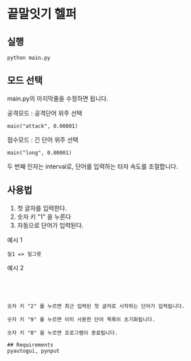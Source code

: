 # 끝말잇기 헬퍼

## 실행
```
python main.py
```

## 모드 선택
main.py의 마지막줄을 수정하면 됩니다.

공격모드 : 공격단어 위주 선택
```
main("attack", 0.00001)
```

점수모드 : 긴 단어 위주 선택
```
main("long", 0.00001)
```

두 번째 인자는 interval로, 단어를 입력하는 타자 속도를 조절합니다. 


## 사용법
1. 첫 글자를 입력한다.
2. 숫자 키 "1" 을 누른다
3. 자동으로 단어가 입력된다.

예시 1
```
질1 => 질그릇
```

예시 2
```




숫자 키 "2" 를 누르면 최근 입력된 첫 글자로 시작하는 단어가 입력됩니다. 

숫자 키 "9" 를 누르면 이미 사용한 단어 목록이 초기화됩니다. 

숫자 키 "0" 을 누르면 프로그램이 종료됩니다.

## Requirements
pyautogui, pynput
